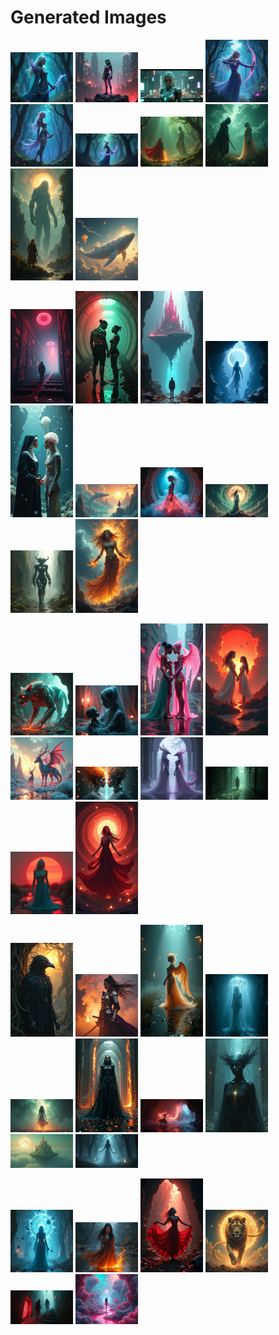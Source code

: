# Generated Images



<img src="2025_06_18_01.png" width="100"/> <img src="2025_06_18_02.png" width="100"/> <img src="2025_06_18_03.png" width="100"/> <img src="2025_06_18_04.png" width="100"/> <img src="2025_06_18_05.png" width="100"/> <img src="2025_06_18_06.png" width="100"/> <img src="2025_06_18_07.png" width="100"/> <img src="2025_06_18_08.png" width="100"/> <img src="2025_06_18_09.png" width="100"/> <img src="2025_06_18_10.png" width="100"/>

<img src="2025_06_18_11.png" width="100"/> <img src="2025_06_18_12.png" width="100"/> <img src="2025_06_18_13.png" width="100"/> <img src="2025_06_18_14.png" width="100"/> <img src="2025_06_18_15.png" width="100"/> <img src="2025_06_18_16.png" width="100"/> <img src="2025_06_18_17.png" width="100"/> <img src="2025_06_18_18.png" width="100"/> <img src="2025_06_18_19.png" width="100"/> <img src="2025_06_18_20.png" width="100"/>

<img src="2025_06_18_21.png" width="100"/> <img src="2025_06_18_22.png" width="100"/> <img src="2025_06_18_23.png" width="100"/> <img src="2025_06_18_24.png" width="100"/> <img src="2025_06_18_25.png" width="100"/> <img src="2025_06_18_26.png" width="100"/> <img src="2025_06_18_27.png" width="100"/> <img src="2025_06_18_28.png" width="100"/> <img src="2025_06_18_29.png" width="100"/> <img src="2025_06_18_30.png" width="100"/>

<img src="2025_06_18_31.png" width="100"/> <img src="2025_06_18_32.png" width="100"/> <img src="2025_06_18_33.png" width="100"/> <img src="2025_06_18_34.png" width="100"/> <img src="2025_06_18_35.png" width="100"/> <img src="2025_06_18_36.png" width="100"/> <img src="2025_06_18_37.png" width="100"/> <img src="2025_06_18_38.png" width="100"/> <img src="2025_06_18_39.png" width="100"/> <img src="2025_06_18_40.png" width="100"/>

<img src="2025_06_18_41.png" width="100"/> <img src="2025_06_18_42.png" width="100"/> <img src="2025_06_18_43.png" width="100"/> <img src="2025_06_18_44.png" width="100"/> <img src="2025_06_18_45.png" width="100"/> <img src="2025_06_18_46.png" width="100"/>
